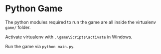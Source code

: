 # Python Game

The python modules required to run the game are all inside the virtualenv `game/` folder.

Activate virtualenv with `.\game\Scripts\activate` in Windows.

Run the game via `python main.py`.

